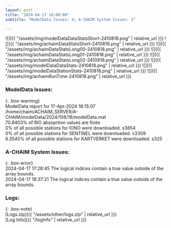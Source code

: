 ```yaml
---
layout: post
title: "2024-04-17 18:00:00"
subtitle: "ModelData Issues: 4; A-CHAIM System Issues: 2"

---
```


![]({{ "/assets/img/modelDataDataStatsShort-2410818.png" | relative_url }})
![]({{ "/assets/img/achaimDataStatsShort-2410818.png" | relative_url }})
![]({{ "/assets/img/achaimDataStatsLong00-2410818.png" | relative_url }})
![]({{ "/assets/img/achaimDataStatsLong01-2410818.png" | relative_url }})
![]({{ "/assets/img/achaimDataStatsLong02-2410818.png" | relative_url }})
![]({{ "/assets/img/modelDataDataStats-2410818.png" | relative_url }})
![]({{ "/assets/img/modelDataStationStats-2410818.png" | relative_url }})
![]({{ "/assets/img/achaimRunTime-2410818.png" | relative_url }})


### ModelData Issues:  
  
{: .box-warning}  
 ModelData report for 17-Apr-2024 18:15:07   
 /home/chaim/ACHAIM_SERVER/A-CHAIM/modelData/2024/108/18/modelData.mat   
 70.8403% of RIO absoprtion values are finite   
 0% of all possible stations for IONO were downloaded. x3854   
 0% of all possible stations for SENTINEL were downloaded. x3309   
 6.3545% of all possible stations for KARTVERKET were downloaded. x325   
  
### A-CHAIM System Issues:  
  
{: .box-error}  
2024-04-17 17:28:45 The logical indices contain a true value outside of the array bounds.  
2024-04-17 18:37:21 The logical indices contain a true value outside of the array bounds.  

### Logs:  
  
{: .box-note}  
[Logs.zip]({{ "/assets/other/logs.zip" | relative_url }})  
[Log Info]({{ "/logInfo" | relative_url }})  
